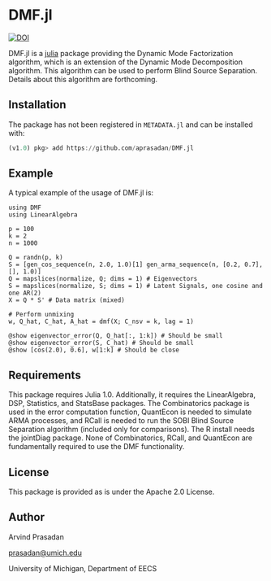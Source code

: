 # DMF.jl
[![DOI](https://zenodo.org/badge/DOI/10.5281/zenodo.2656681.svg)](https://doi.org/10.5281/zenodo.2656681)

DMF.jl is a [julia](https://julialang.org/) package providing the Dynamic Mode Factorization algorithm, which is an extension of the Dynamic Mode Decomposition algorithm. This algorithm can be used to perform Blind Source Separation. Details about this algorithm are forthcoming. 

## Installation

The package has not been registered in `METADATA.jl` and can be installed with:
```julia
(v1.0) pkg> add https://github.com/aprasadan/DMF.jl
```

## Example

A typical example of the usage of DMF.jl is:
```
using DMF
using LinearAlgebra

p = 100
k = 2
n = 1000

Q = randn(p, k)
S = [gen_cos_sequence(n, 2.0, 1.0)[1] gen_arma_sequence(n, [0.2, 0.7], [], 1.0)] 
Q = mapslices(normalize, Q; dims = 1) # Eigenvectors
S = mapslices(normalize, S; dims = 1) # Latent Signals, one cosine and one AR(2)
X = Q * S' # Data matrix (mixed)

# Perform unmixing
w, Q_hat, C_hat, A_hat = dmf(X; C_nsv = k, lag = 1)

@show eigenvector_error(Q, Q_hat[:, 1:k]) # Should be small
@show eigenvector_error(S, C_hat) # Should be small
@show [cos(2.0), 0.6], w[1:k] # Should be close
```

## Requirements

This package requires Julia 1.0. Additionally, it requires the LinearAlgebra, DSP, Statistics, and StatsBase packages. The Combinatorics package is used in the error computation function, QuantEcon is needed to simulate ARMA processes, and RCall is needed to run the SOBI Blind Source Separation algorithm (included only for comparisons). The R install needs the jointDiag package. None of Combinatorics, RCall, and QuantEcon are fundamentally required to use the DMF functionality. 

## License

This package is provided as is under the Apache 2.0 License. 

## Author

Arvind Prasadan

prasadan@umich.edu

University of Michigan, Department of EECS


